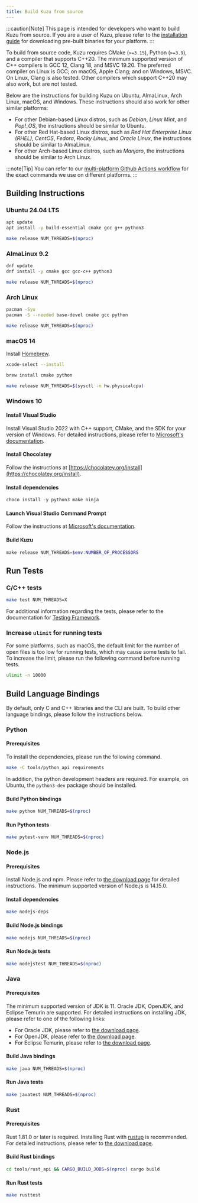 ```yaml
---
title: Build Kuzu from source
---
```


:::caution[Note]
This page is intended for developers who want to build Kuzu from source. If you are a user of Kuzu,
please refer to the [installation guide](https://docs.kuzudb.com/installation) for downloading pre-built binaries for your platform.
:::

To build from source code, Kuzu requires CMake (`>=3.15`), Python (`>=3.9`), and a compiler that supports C++20. The minimum supported version of C++ compilers is GCC 12, Clang 18, and MSVC 19.20. The preferred compiler on Linux is GCC; on macOS, Apple Clang; and on Windows, MSVC. On Linux, Clang is also tested. Other compilers which support C++20 may also work, but are not tested.

Below are the instructions for building Kuzu on Ubuntu, AlmaLinux, Arch Linux, macOS, and Windows. These instructions should also work for other similar platforms:

- For other Debian-based Linux distros, such as *Debian*, *Linux Mint*, and *Pop!\_OS*, the instructions should be similar to Ubuntu.
- For other Red Hat-based Linux distros, such as *Red Hat Enterprise Linux (RHEL)*, *CentOS*, *Fedora*, *Rocky Linux*, and *Oracle Linux*, the instructions should be similar to AlmaLinux.
- For other Arch-based Linux distros, such as *Manjaro*, the instructions should be similar to Arch Linux.

:::note[Tip]
You can refer to our [multi-platform Github Actions workflow](https://github.com/kuzudb/kuzu/blob/master/.github/workflows/multiplatform-build-test.yml) for the exact commands we use on different platforms.
:::

## Building Instructions

### Ubuntu 24.04 LTS

```bash
apt update
apt install -y build-essential cmake gcc g++ python3
```

```bash
make release NUM_THREADS=$(nproc)
```

### AlmaLinux 9.2

```bash
dnf update
dnf install -y cmake gcc gcc-c++ python3
```

```bash
make release NUM_THREADS=$(nproc)
```

### Arch Linux

```bash
pacman -Syu
pacman -S --needed base-devel cmake gcc python
```

```bash
make release NUM_THREADS=$(nproc)
```

### macOS 14

Install [Homebrew](https://brew.sh/).

```bash
xcode-select --install
```

```bash
brew install cmake python
```

```bash
make release NUM_THREADS=$(sysctl -n hw.physicalcpu)
```

### Windows 10

#### Install Visual Studio

Install Visual Studio 2022 with C++ support, CMake, and the SDK for your version of Windows. For detailed instructions, please refer to [Microsoft's documentation](https://docs.microsoft.com/en-us/cpp/build/vscpp-step-0-installation).

#### Install Chocolatey

Follow the instructions at [https://chocolatey.org/install](https://chocolatey.org/install).

#### Install dependencies

```powershell
choco install -y python3 make ninja
```

#### Launch Visual Studio Command Prompt

Follow the instructions at [Microsoft's documentation](https://docs.microsoft.com/en-us/cpp/build/building-on-the-command-line).

#### Build Kuzu

```powershell
make release NUM_THREADS=$env:NUMBER_OF_PROCESSORS
```

## Run Tests

### C/C++ tests

```bash
make test NUM_THREADS=X
```

For additional information regarding the tests, please refer to the documentation for [Testing Framework](/developer-guide/testing-framework).

### Increase `ulimit` for running tests

For some platforms, such as macOS, the default limit for the number of open files is too low for running tests, which may cause some tests to fail. To increase the limit, please run the following command before running tests.

```bash
ulimit -n 10000
```

## Build Language Bindings

By default, only C and C++ libraries and the CLI are built. To build other language bindings, please follow the instructions below.

### Python

#### Prerequisites

To install the dependencies, please run the following command.

```bash
make -C tools/python_api requirements
```

In addition, the python development headers are required. For example, on Ubuntu, the `python3-dev` package should be installed.

#### Build Python bindings

```bash
make python NUM_THREADS=$(nproc)
```

#### Run Python tests

```bash
make pytest-venv NUM_THREADS=$(nproc)
```

### Node.js

#### Prerequisites

Install Node.js and npm. Please refer to [the download page](https://nodejs.org/en/download/) for detailed instructions. The minimum supported version of Node.js is 14.15.0.

#### Install dependencies

```bash
make nodejs-deps
```

#### Build Node.js bindings

```bash
make nodejs NUM_THREADS=$(nproc)
```

#### Run Node.js tests

```bash
make nodejstest NUM_THREADS=$(nproc)
```

### Java

#### Prerequisites

The minimum supported version of JDK is 11. Oracle JDK, OpenJDK, and Eclipse Temurin are supported. For detailed instructions on installing JDK, please refer to one of the following links:

- For Oracle JDK, please refer to [the download page](https://www.oracle.com/java/technologies/downloads/).
- For OpenJDK, please refer to [the download page](https://jdk.java.net/).
- For Eclipse Temurin, please refer to [the download page](https://adoptium.net/).

#### Build Java bindings

```bash
make java NUM_THREADS=$(nproc)
```

#### Run Java tests

```bash
make javatest NUM_THREADS=$(nproc)
```

### Rust

#### Prerequisites

Rust 1.81.0 or later is required. Installing Rust with [rustup](https://rustup.rs/) is recommended. For detailed instructions, please refer to [the download page](https://www.rust-lang.org/tools/install).

#### Build Rust bindings

```bash
cd tools/rust_api && CARGO_BUILD_JOBS=$(nproc) cargo build
```

#### Run Rust tests

```bash
make rusttest
```
